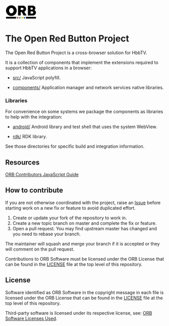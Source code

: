 ![Logo](external/logo.png)

# The Open Red Button Project

The Open Red Button Project is a cross-browser solution for HbbTV.

It is a collection of components that implement the extensions required to support HbbTV applications in a browser:

* [src/](src/) JavaScript polyfill.

* [components/](components/) Application manager and network services native libraries.

### Libraries

For convenience on some systems we package the components as libraries to help with the integration:

* [android/](android/) Android library and test shell that uses the system WebView.

* [rdk/](rdk/) RDK library.

See those directories for specific build and integration information.

## Resources

[ORB Contributors JavaScript Guide](https://docs.google.com/document/d/1s3sOCIP6_o7o9Uk1UzWZLO7NYSQ3uRqeytzSgjPZiDE/)

## How to contribute

If you are not otherwise coordinated with the project, raise an [Issue](https://github.com/OpenRedButtonProject/Orb/issues) before starting work on a new fix or feature to avoid duplicated effort.

1. Create or update your fork of the repository to work in.
2. Create a new topic branch on master and complete the fix or feature.
3. Open a pull request. You may find upstream master has changed and you need to rebase your branch.

The maintainer will squash and merge your branch if it is accepted or they will comment on the pull request.

Contributions to ORB Software must be licensed under the ORB License that can be found in the [LICENSE](LICENSE) file at the top level of this repository.

## License
Software identified as ORB Software in the copyright message in each file is licensed under the ORB License that can be found in the [LICENSE](LICENSE) file at the top level of this repository.

Third-party software is licensed under its respective license, see: [ORB Software Licenses Used](https://docs.google.com/spreadsheets/d/1EuSlycGPBrmEw95TKbG6eeVBz1pkjQXIpYR6IvluAP8/).

